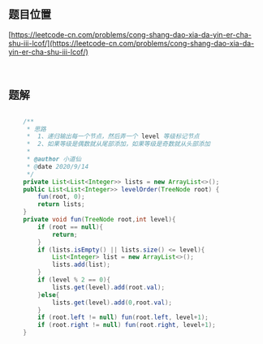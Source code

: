 ## 题目位置

[https://leetcode-cn.com/problems/cong-shang-dao-xia-da-yin-er-cha-shu-iii-lcof/](https://leetcode-cn.com/problems/cong-shang-dao-xia-da-yin-er-cha-shu-iii-lcof/)

<br/>

## 题解

```java

    /**
     * 思路
     *  1、递归输出每一个节点，然后弄一个 level 等级标记节点
     *  2、如果等级是偶数就从尾部添加，如果等级是奇数就从头部添加
     *
     * @author 小道仙
     * @date 2020/9/14
     */
    private List<List<Integer>> lists = new ArrayList<>();
    public List<List<Integer>> levelOrder(TreeNode root) {
        fun(root, 0);
        return lists;
    }
    private void fun(TreeNode root,int level){
        if (root == null){
            return;
        }
        if (lists.isEmpty() || lists.size() <= level){
            List<Integer> list = new ArrayList<>();
            lists.add(list);
        }
        if (level % 2 == 0){
            lists.get(level).add(root.val);
        }else{
            lists.get(level).add(0,root.val);
        }
        if (root.left != null) fun(root.left, level+1);
        if (root.right != null) fun(root.right, level+1);
    }

```
